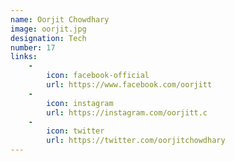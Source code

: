 ```yaml
---
name: Oorjit Chowdhary
image: oorjit.jpg
designation: Tech
number: 17
links:
    -
        icon: facebook-official
        url: https://www.facebook.com/oorjitt
    -
        icon: instagram
        url: https://instagram.com/oorjitt.c
    -
        icon: twitter
        url: https://twitter.com/oorjitchowdhary
---
```

